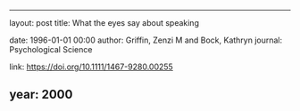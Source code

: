 ---
layout: post
title: What the eyes say about speaking

date: 1996-01-01 00:00
author: Griffin, Zenzi M and Bock, Kathryn
journal: Psychological Science

link: https://doi.org/10.1111/1467-9280.00255

year: 2000
----